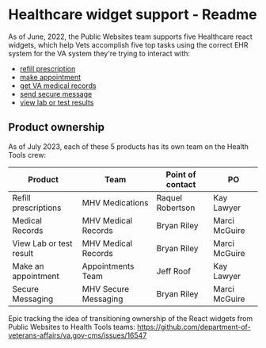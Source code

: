 # Healthcare widget support - Readme

As of June, 2022, the Public Websites team supports five Healthcare react widgets, which help Vets accomplish five top tasks using the correct EHR system for the VA system they're trying to interact with:
- [refill prescription](https://www.va.gov/health-care/refill-track-prescriptions/)
- [make appointment](https://www.va.gov/health-care/schedule-view-va-appointments)
- [get VA medical records](https://www.va.gov/health-care/get-medical-records)
- [send secure message](https://www.va.gov/health-care/secure-messaging)
- [view lab or test results](https://www.va.gov/health-care/view-test-and-lab-results)

## Product ownership
As of July 2023, each of these 5 products has its own team on the Health Tools crew: 

| Product | Team | Point of contact | PO | 
| --- | --- | --- | --- | 
| Refill prescriptions | MHV Medications | Raquel Robertson | Kay Lawyer | 
| Medical Records | MHV Medical Records | Bryan Riley | Marci McGuire | 
| View Lab or test result | MHV Medical Records | Bryan Riley | Marci McGuire | 
| Make an appointment | Appointments Team | Jeff Roof | Kay Lawyer |
| Secure Messaging | MHV Secure Messaging | Bryan Riley | Marci McGuire | 

Epic tracking the idea of transitioning ownership of the React widgets from Public Websites to Health Tools teams: https://github.com/department-of-veterans-affairs/va.gov-cms/issues/16547
